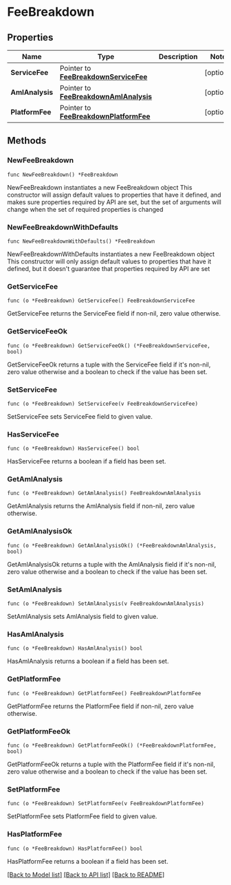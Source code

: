 # FeeBreakdown

## Properties

Name | Type | Description | Notes
------------ | ------------- | ------------- | -------------
**ServiceFee** | Pointer to [**FeeBreakdownServiceFee**](FeeBreakdownServiceFee.md) |  | [optional] 
**AmlAnalysis** | Pointer to [**FeeBreakdownAmlAnalysis**](FeeBreakdownAmlAnalysis.md) |  | [optional] 
**PlatformFee** | Pointer to [**FeeBreakdownPlatformFee**](FeeBreakdownPlatformFee.md) |  | [optional] 

## Methods

### NewFeeBreakdown

`func NewFeeBreakdown() *FeeBreakdown`

NewFeeBreakdown instantiates a new FeeBreakdown object
This constructor will assign default values to properties that have it defined,
and makes sure properties required by API are set, but the set of arguments
will change when the set of required properties is changed

### NewFeeBreakdownWithDefaults

`func NewFeeBreakdownWithDefaults() *FeeBreakdown`

NewFeeBreakdownWithDefaults instantiates a new FeeBreakdown object
This constructor will only assign default values to properties that have it defined,
but it doesn't guarantee that properties required by API are set

### GetServiceFee

`func (o *FeeBreakdown) GetServiceFee() FeeBreakdownServiceFee`

GetServiceFee returns the ServiceFee field if non-nil, zero value otherwise.

### GetServiceFeeOk

`func (o *FeeBreakdown) GetServiceFeeOk() (*FeeBreakdownServiceFee, bool)`

GetServiceFeeOk returns a tuple with the ServiceFee field if it's non-nil, zero value otherwise
and a boolean to check if the value has been set.

### SetServiceFee

`func (o *FeeBreakdown) SetServiceFee(v FeeBreakdownServiceFee)`

SetServiceFee sets ServiceFee field to given value.

### HasServiceFee

`func (o *FeeBreakdown) HasServiceFee() bool`

HasServiceFee returns a boolean if a field has been set.

### GetAmlAnalysis

`func (o *FeeBreakdown) GetAmlAnalysis() FeeBreakdownAmlAnalysis`

GetAmlAnalysis returns the AmlAnalysis field if non-nil, zero value otherwise.

### GetAmlAnalysisOk

`func (o *FeeBreakdown) GetAmlAnalysisOk() (*FeeBreakdownAmlAnalysis, bool)`

GetAmlAnalysisOk returns a tuple with the AmlAnalysis field if it's non-nil, zero value otherwise
and a boolean to check if the value has been set.

### SetAmlAnalysis

`func (o *FeeBreakdown) SetAmlAnalysis(v FeeBreakdownAmlAnalysis)`

SetAmlAnalysis sets AmlAnalysis field to given value.

### HasAmlAnalysis

`func (o *FeeBreakdown) HasAmlAnalysis() bool`

HasAmlAnalysis returns a boolean if a field has been set.

### GetPlatformFee

`func (o *FeeBreakdown) GetPlatformFee() FeeBreakdownPlatformFee`

GetPlatformFee returns the PlatformFee field if non-nil, zero value otherwise.

### GetPlatformFeeOk

`func (o *FeeBreakdown) GetPlatformFeeOk() (*FeeBreakdownPlatformFee, bool)`

GetPlatformFeeOk returns a tuple with the PlatformFee field if it's non-nil, zero value otherwise
and a boolean to check if the value has been set.

### SetPlatformFee

`func (o *FeeBreakdown) SetPlatformFee(v FeeBreakdownPlatformFee)`

SetPlatformFee sets PlatformFee field to given value.

### HasPlatformFee

`func (o *FeeBreakdown) HasPlatformFee() bool`

HasPlatformFee returns a boolean if a field has been set.


[[Back to Model list]](../README.md#documentation-for-models) [[Back to API list]](../README.md#documentation-for-api-endpoints) [[Back to README]](../README.md)


